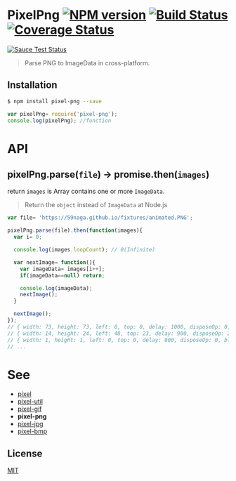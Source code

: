 # PixelPng [![NPM version][npm-image]][npm] [![Build Status][travis-image]][travis] [![Coverage Status][coveralls-image]][coveralls]

[![Sauce Test Status][sauce-image]][sauce]

> Parse PNG to ImageData in cross-platform.

## Installation
```bash
$ npm install pixel-png --save
```
```js
var pixelPng= require('pixel-png');
console.log(pixelPng); //function
```

# API

## pixelPng.parse(`file`) -> promise.then(`images`)

return `images` is Array contains one or more `ImageData`.
> Return the `object` instead of `ImageData` at Node.js

```js
var file= 'https://59naga.github.io/fixtures/animated.PNG';

pixelPng.parse(file).then(function(images){
  var i= 0;

  console.log(images.loopCount); // 0(Infinite)

  var nextImage= function(){
    var imageData= images[i++];
    if(imageData==null) return;

    console.log(imageData);
    nextImage();
  }

  nextImage();
});
// { width: 73, height: 73, left: 0, top: 0, delay: 1000, disposeOp: 0, blendOp: 0, data: <Uint8Array ..> }
// { width: 14, height: 24, left: 48, top: 23, delay: 900, disposeOp: 2, blendOp: 1}
// { width: 1, height: 1, left: 0, top: 0, delay: 800, disposeOp: 0, blendOp: 0}
// ...
```

# See
* [pixel](https://github.com/59naga/pixel/)
* [pixel-util](https://github.com/59naga/pixel-util/)
* [pixel-gif](https://github.com/59naga/pixel-gif-/)
* __pixel-png__
* [pixel-jpg](https://github.com/59naga/pixel-jpg/)
* [pixel-bmp](https://github.com/59naga/pixel-bmp/)

License
---
[MIT][License]

[License]: http://59naga.mit-license.org/

[sauce-image]: http://soysauce.berabou.me/u/59798/pixel-png.svg?large
[sauce]: https://saucelabs.com/u/59798
[npm-image]:https://img.shields.io/npm/v/pixel-png.svg?style=flat-square
[npm]: https://npmjs.org/package/pixel-png
[travis-image]: http://img.shields.io/travis/59naga/pixel-png.svg?style=flat-square
[travis]: https://travis-ci.org/59naga/pixel-png
[coveralls-image]: http://img.shields.io/coveralls/59naga/pixel-png.svg?style=flat-square
[coveralls]: https://coveralls.io/r/59naga/pixel-png?branch=master